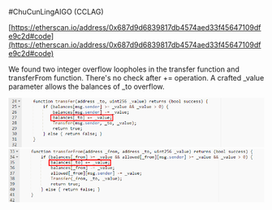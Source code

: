 #ChuCunLingAIGO (CCLAG)

[https://etherscan.io/address/0x687d9d6839817db4574aed33f45647109dfe9c2d#code](https://etherscan.io/address/0x687d9d6839817db4574aed33f45647109dfe9c2d#code)

We found two integer overflow loopholes in the transfer function and transferFrom function. There's no check after += operation. A crafted _value parameter allows the balances of _to overflow.

![](./1.png)
![](./2.png)